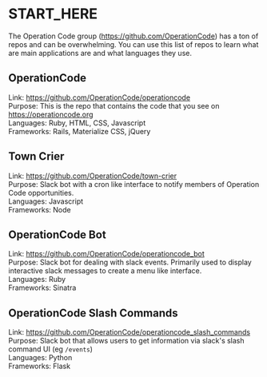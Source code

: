 # START_HERE
The Operation Code group (https://github.com/OperationCode) has a ton of repos and can be overwhelming. You can use this list of repos to learn what are main applications are and what languages they use.

## OperationCode
Link: https://github.com/OperationCode/operationcode  
Purpose: This is the repo that contains the code that you see on https://operationcode.org  
Languages: Ruby, HTML, CSS, Javascript  
Frameworks: Rails, Materialize CSS, jQuery  

## Town Crier
Link: https://github.com/OperationCode/town-crier  
Purpose: Slack bot with a cron like interface to notify members of Operation Code opportunities.   
Languages: Javascript  
Frameworks: Node  

## OperationCode Bot
Link: https://github.com/OperationCode/operationcode_bot  
Purpose: Slack bot for dealing with slack events. Primarily used to display interactive slack messages to create a menu like interface.  
Languages: Ruby  
Frameworks: Sinatra  

## OperationCode Slash Commands
Link: https://github.com/OperationCode/operationcode_slash_commands  
Purpose: Slack bot that allows users to get information via slack's slash command UI (eg `/events`)  
Languages: Python  
Frameworks: Flask  
